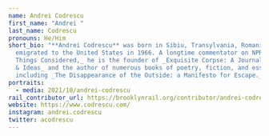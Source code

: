 ```yaml
---
name: Andrei Codrescu
first_name: "Andrei "
last_name: Codrescu
pronouns: He/Him
short_bio: "**Andrei Codrescu** was born in Sibiu, Transylvania, Romania, and
  emigrated to the United States in 1966. A longtime commentator on NPR’s _All
  Things Considered,_ he is the founder of _Exquisite Corpse: A Journal of Books
  & Ideas_ and the author of numerous books of poetry, fiction, and essays,
  including _The Disappearance of the Outside: a Manifesto for Escape._"
portraits:
  - media: 2021/10/andrei-codrescu
rail_contributor_url: https://brooklynrail.org/contributor/andrei-codrescu
website: https://www.codrescu.com/
instagram: andrei.codrescu
twitter: acodrescu
---
```

